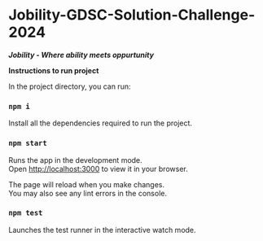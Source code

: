 # Jobility-GDSC-Solution-Challenge-2024

***Jobility - Where ability meets oppurtunity***

**Instructions to run project**

In the project directory, you can run:

### `npm i `

Install all the dependencies required to run the project.

### `npm start`

Runs the app in the development mode.\
Open [http://localhost:3000](http://localhost:3000) to view it in your browser.

The page will reload when you make changes.\
You may also see any lint errors in the console.

### `npm test`

Launches the test runner in the interactive watch mode.
